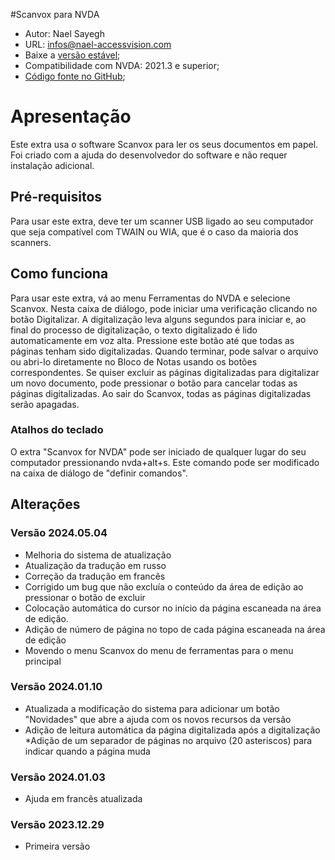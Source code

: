 #Scanvox para NVDA

* Autor: Nael Sayegh
* URL: [infos@nael-accessvision.com](mailto:infos@nael-accessvision.com)
* Baixe a [versão estável][1];
* Compatibilidade com NVDA: 2021.3 e superior;
* [Código fonte no GitHub][2];

# Apresentação

Este extra usa o software Scanvox para ler os seus documentos em papel. Foi criado com a ajuda do desenvolvedor do software e não requer instalação adicional.

## Pré-requisitos

Para usar este extra, deve ter um scanner USB ligado ao seu computador que seja compatível com TWAIN ou WIA, que é o caso da maioria dos scanners.

## Como funciona

Para usar este extra, vá ao menu Ferramentas do NVDA e selecione Scanvox. Nesta caixa de diálogo, pode iniciar uma verificação clicando no botão Digitalizar. A digitalização leva alguns segundos para iniciar e, ao final do processo de digitalização, o texto digitalizado é lido automaticamente em voz alta. Pressione este botão até que todas as páginas tenham sido digitalizadas. Quando terminar, pode salvar o arquivo ou abri-lo diretamente no Bloco de Notas usando os botões correspondentes.
Se quiser excluir as páginas digitalizadas para digitalizar um novo documento, pode pressionar o botão para cancelar todas as páginas digitalizadas.
Ao sair do Scanvox, todas as páginas digitalizadas serão apagadas.

### Atalhos do teclado

O extra "Scanvox for NVDA" pode ser iniciado de qualquer lugar do seu computador pressionando nvda+alt+s. Este comando pode ser modificado na caixa de diálogo de "definir comandos".

## Alterações

### Versão 2024.05.04

  * Melhoria do sistema de atualização
  * Atualização da tradução em russo
  * Correção da tradução em francês
  * Corrigido um bug que não excluía o conteúdo da área de edição ao pressionar o botão de excluir
  * Colocação automática do cursor no início da página escaneada na área de edição.
  * Adição de número de página no topo de cada página escaneada na área de edição
  * Movendo o menu Scanvox do menu de ferramentas para o menu principal

### Versão 2024.01.10

  * Atualizada a modificação do sistema para adicionar um botão "Novidades" que abre a ajuda com os novos recursos da versão
  * Adição de leitura automática da página digitalizada após a digitalização
  *Adição de um separador de páginas no arquivo (20 asteriscos) para indicar quando a página muda

### Versão 2024.01.03

  * Ajuda em francês atualizada

### Versão 2023.12.29

  * Primeira versão

[1]: https://github.com/Nael-Sayegh/scanvox-for-nvda/releases/download/2024.03.20/scanvox-2024.03.20.nvda-addon

[2]: https://github.com/Nael-Sayegh/scanvox-for-nvda